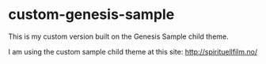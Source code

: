 # custom-genesis-sample
This is my custom version built on the Genesis Sample child theme.

I am using the custom sample child theme at this site:
http://spirituellfilm.no/



